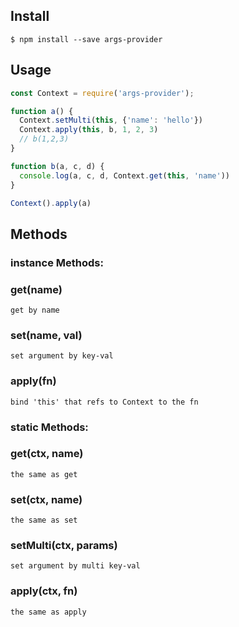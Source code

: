 ## Install

```
$ npm install --save args-provider
```


## Usage

```js
const Context = require('args-provider');

function a() {
  Context.setMulti(this, {'name': 'hello'})
  Context.apply(this, b, 1, 2, 3)
  // b(1,2,3)
}

function b(a, c, d) {
  console.log(a, c, d, Context.get(this, 'name'))
}

Context().apply(a)
```

## Methods


### instance Methods:
  ### get(name)
  ```
  get by name
  ```
  ### set(name, val)
  ```
  set argument by key-val
  ```
  ### apply(fn)
  ```
  bind 'this' that refs to Context to the fn
  ```

### static Methods:
  ### get(ctx, name)
  ```
  the same as get
  ```
  ### set(ctx, name)
  ```
  the same as set
  ```
  ### setMulti(ctx, params)
  ```
  set argument by multi key-val
  ```
  ### apply(ctx, fn)
  ```
  the same as apply
  ```
